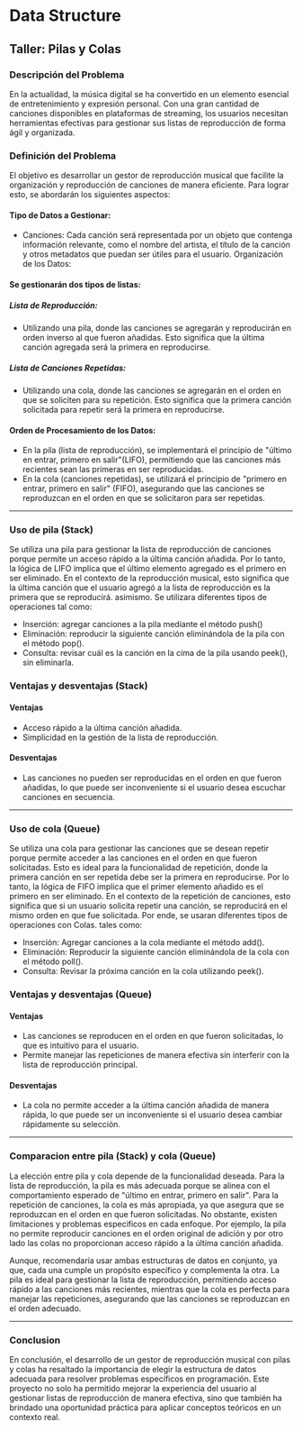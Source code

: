 # Data Structure
## Taller: Pilas y Colas
### Descripción del Problema
En la actualidad, la música digital se ha convertido en un elemento esencial de entretenimiento y expresión personal. Con una gran cantidad de canciones disponibles en plataformas de streaming, los usuarios necesitan herramientas efectivas para gestionar sus listas de reproducción de forma ágil y organizada.

### Definición del Problema
El objetivo es desarrollar un gestor de reproducción musical que facilite la organización y reproducción de canciones de manera eficiente. Para lograr esto, se abordarán los siguientes aspectos:

#### Tipo de Datos a Gestionar:

- Canciones: Cada canción será representada por un objeto que contenga información relevante, como el nombre del artista, el título de la canción y otros metadatos que puedan ser útiles para el usuario.
Organización de los Datos:

#### Se gestionarán dos tipos de listas:

##### Lista de Reproducción:
- Utilizando una pila, donde las canciones se agregarán y reproducirán en orden inverso al que fueron añadidas. Esto significa que la última canción agregada será la primera en reproducirse.

##### Lista de Canciones Repetidas: 
- Utilizando una cola, donde las canciones se agregarán en el orden en que se soliciten para su repetición. Esto significa que la primera canción solicitada para repetir será la primera en reproducirse.

#### Orden de Procesamiento de los Datos:

- En la pila (lista de reproducción), se implementará el principio de "último en entrar, primero en salir"(LIFO), permitiendo que las canciones más recientes sean las primeras en ser reproducidas.
- En la cola (canciones repetidas), se utilizará el principio de "primero en entrar, primero en salir" (FIFO), asegurando que las canciones se reproduzcan en el orden en que se solicitaron para ser repetidas.
---
### Uso de pila (Stack) 
Se utiliza una pila para gestionar la lista de reproducción de canciones porque permite un acceso rápido a la última canción añadida. Por lo tanto, la lógica de LIFO implica que el último elemento agregado es el primero en ser eliminado. En el contexto de la reproducción musical, esto significa que la última canción que el usuario agregó a la lista de reproducción es la primera que se reproducirá. asimismo. Se utilizara diferentes tipos de operaciones tal como: 
       
- Inserción: agregar canciones a la pila mediante el método push()
- Eliminación: reproducir la siguiente canción eliminándola de la pila con el método 	pop().
- Consulta: revisar cuál es la canción en la cima de la pila usando peek(), sin eliminarla.

### Ventajas y desventajas (Stack)
#### Ventajas 
- Acceso rápido a la última canción añadida.
- Simplicidad en la gestión de la lista de reproducción.
#### Desventajas
- Las canciones no pueden ser reproducidas en el orden en que fueron añadidas, lo que puede ser inconveniente si el usuario desea escuchar canciones en secuencia.

---
### Uso de cola (Queue)
Se utiliza una cola para gestionar las canciones que se desean repetir porque permite acceder a las canciones en el orden en que fueron solicitadas. Esto es ideal para la funcionalidad de repetición, donde la primera canción en ser repetida debe ser la primera en reproducirse. Por lo tanto, la lógica de FIFO implica que el primer elemento añadido es el primero en ser eliminado. En el contexto de la repetición de canciones, esto significa que si un usuario solicita repetir una canción, se reproducirá en el mismo orden en que fue solicitada. Por ende, se usaran diferentes tipos de operaciones con Colas. tales como:
- Inserción: Agregar canciones a la cola mediante el método add().
- Eliminación: Reproducir la siguiente canción eliminándola de la cola con el método poll().
- Consulta: Revisar la próxima canción en la cola utilizando peek().

### Ventajas y desventajas (Queue)
#### Ventajas
- Las canciones se reproducen en el orden en que fueron solicitadas, lo que es intuitivo para el usuario.
- Permite manejar las repeticiones de manera efectiva sin interferir con la lista de reproducción principal.
#### Desventajas
- La cola no permite acceder a la última canción añadida de manera rápida, lo que puede ser un inconveniente si el usuario desea cambiar rápidamente su selección.
---
### Comparacion entre pila (Stack) y cola (Queue)
La elección entre pila y cola depende de la funcionalidad deseada. Para la lista de reproducción, la pila es más adecuada porque se alinea con el comportamiento esperado de "último en entrar, primero en salir". Para la repetición de canciones, la cola es más apropiada, ya que asegura que se reproduzcan en el orden en que fueron solicitadas. No obstante, existen limitaciones y problemas especificos en cada enfoque. Por ejemplo, la pila no permite reproducir canciones en el orden original de adición y por otro lado las colas no proporcionan acceso rápido a la última canción añadida.

Aunque, recomendaría usar ambas estructuras de datos en conjunto, ya que, cada una cumple un propósito específico y complementa la otra. La pila es ideal para gestionar la lista de reproducción, permitiendo acceso rápido a las canciones más recientes, mientras que la cola es perfecta para manejar las repeticiones, asegurando que las canciones se reproduzcan en el orden adecuado.

---
### Conclusion
En conclusión, el desarrollo de un gestor de reproducción musical con pilas y colas ha resaltado la importancia de elegir la estructura de datos adecuada para resolver problemas específicos en programación. Este proyecto no solo ha permitido mejorar la experiencia del usuario al gestionar listas de reproducción de manera efectiva, sino que también ha brindado una oportunidad práctica para aplicar conceptos teóricos en un contexto real.
